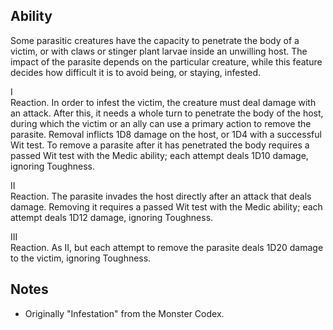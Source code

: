 ## Ability
Some parasitic creatures have the capacity to penetrate the body of a victim, or with claws or stinger plant larvae inside an unwilling host. The impact of the parasite depends on the particular creature, while this feature decides how difficult it is to avoid being, or staying, infested.

I<br>Reaction. In order to infest the victim, the creature must deal damage with an attack. After this, it needs a whole turn to penetrate the body of the host, during which the victim or an ally can use a primary action to remove the parasite. Removal inflicts 1D8 damage on the host, or 1D4 with a successful Wit test. To remove a parasite after it has penetrated the body requires a passed Wit test with the Medic ability; each attempt deals 1D10 damage, ignoring Toughness.

II<br>Reaction. The parasite invades the host directly after an attack that deals damage. Removing it requires a passed Wit test with the Medic ability; each attempt deals 1D12 damage, ignoring Toughness.

III<br>Reaction. As II, but each attempt to remove the parasite deals 1D20 damage to the victim, ignoring Toughness.
## Notes
* Originally "Infestation" from the Monster Codex.